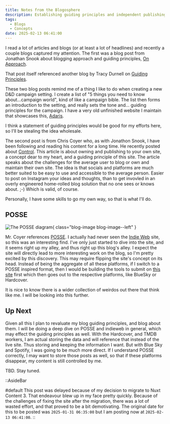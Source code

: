```yaml
---
title: Notes from the Blogosphere
description: Establishing guiding principles and independent publishing
tags:
  - Blogs
  - Concepts
date: 2025-02-13 06:41:00
---
```


I read a lot of articles and blogs (or at least a lot of headlines) and recently a couple blogs captured my attention. The first was a blog post from Jonathan Snook about blogging approach and guiding principles, [On Approach](https://snook.ca/archives/writing/on-approach).

That post itself referenced another blog by Tracy Durnell on [Guiding Principles](https://tracydurnell.com/2025/01/21/guiding-principles-for-my-website/).

These two blog posts remind me of a thing I like to do when creating a new D&D campaign setting. I create a list of "5 things you need to know about...campaign world", kind of like a campaign bible. The list then forms an introduction to the setting, and really sets the tone and... guiding principles for the campaign. I have a very old unfinished website I maintain that showcases this, [Adaris](https://adaris.adam4ever.ca/).

I think a statement of guiding principles would be good for my efforts here, so I'll be stealing the idea wholesale.

The second post is from Chris Coyer who, as with Jonathon Snook, I have been following and reading his content for a long time. He recently posted about [Control](https://chriscoyier.net/2025/01/30/control/). This article is about owning and publishing to your own site, a concept dear to my heart, and a guiding principle of this site. The article speaks about the challenges for the average user to blog or own and maintain their own site. The idea is that socials and platforms are much better suited to be easy to use and accessible to the average person. Easier to post on Instagram your ideas and thoughts, than to get invovled in an overly engineered home-rolled blog solution that no one sees or knows about. ;-) Which is valid, of course.

Personally, I have some skills to go my own way, so that is what I'll do.

## POSSE

![The POSSE diagram](https://indieweb.org/images/6/64/POSSE-2012-312.jpeg){ class="blog-image blog-image--left" }

Mr. Coyer references [POSSE](https://indieweb.org/POSSE). I actually had never seen the [Indie Web](https://indieweb.org) site, so this was an interesting find. I've only just started to dive into the site, and it seems right up my alley, and thus right up this blog's alley. I expect the site will directly lead to more interesting work on the blog, so I'm pretty excited by this discovery. This may require flipping the site's concept on its head. Instead of being the aggregate of all these platforms, if I switch to a POSSE inspired format, then I would be building the tools to submit on [this site](https://adam4ever.com) first which then goes out to the respective platforms, like BlueSky or Hardcover.

It is nice to know there is a wider collection of weirdos out there that think like me. I will be looking into this further.

## Up Next

Given all this I plan to revaluate my blog guiding principles, and blog about them. I will be doing a deep dive on POSSE and indieweb in general, which may effect the guiding principles as well. With the Hardcover, and TMDB workers, I am actual storing the data and will reference that instead of the live site. Thus storing and keeping the information I want. But with Blue Sky and Spotify, I was going to be much more direct. If I understand POSSE correctly, I may want to store those posts as well, so that if these platforms disappear, my content is still controlled by me.

TBD. Stay tuned.

::AsideBar

#default
This post was delayed because of my decision to migrate to Nuxt Content 3. That endeavour blew up in my face pretty quickly. Because of the challenges of fixing the site after the migration, there was a lot of wasted effort, and that proved to be a bit demotivating. The original date for this to be posted was `2025-01-31 06:35:00` but I am posting now at `2025-02-13 06:41:00`.
::
